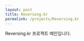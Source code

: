 ```yaml
---
layout: post
title: Reversing.kr
permalink: /projects/Reversing.kr
---
```


Reversing.kr 프로젝트 메인입니다.